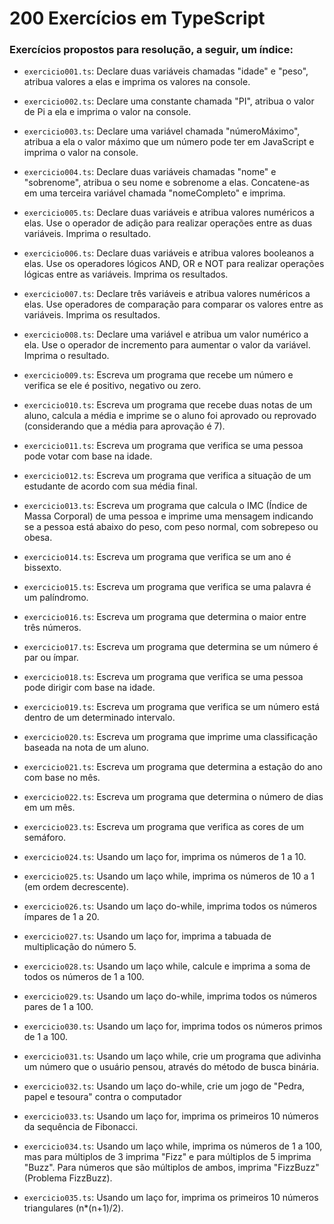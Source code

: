 # 200 Exercícios em TypeScript
### Exercícios propostos para resolução, a seguir, um índice:

- `exercicio001.ts`: Declare duas variáveis chamadas "idade" e "peso", atribua valores a elas e imprima os valores na console.

- `exercicio002.ts`: Declare uma constante chamada "PI", atribua o valor de Pi a ela e imprima o valor na console.

- `exercicio003.ts`: Declare uma variável chamada "númeroMáximo", atribua a ela o valor máximo que um número pode ter em JavaScript e imprima o valor na console.

- `exercicio004.ts`: Declare duas variáveis chamadas "nome" e "sobrenome", atribua o seu nome e sobrenome a elas. Concatene-as em uma terceira variável chamada "nomeCompleto" e imprima.

- `exercicio005.ts`: Declare duas variáveis e atribua valores numéricos a elas. Use o operador de adição para realizar operações entre as duas variáveis. Imprima o resultado.

- `exercicio006.ts`: Declare duas variáveis e atribua valores booleanos a elas. Use os operadores lógicos AND, OR e NOT para realizar operações lógicas entre as variáveis. Imprima os resultados.

- `exercicio007.ts`: Declare três variáveis e atribua valores numéricos a elas. Use operadores de comparação para comparar os valores entre as variáveis. Imprima os resultados.

- `exercicio008.ts`: Declare uma variável e atribua um valor numérico a ela. Use o operador de incremento para aumentar o valor da variável. Imprima o resultado.

- `exercicio009.ts`: Escreva um programa que recebe um número e verifica se ele é positivo, negativo ou zero.

- `exercicio010.ts`: Escreva um programa que recebe duas notas de um aluno, calcula a média e imprime se o aluno foi aprovado ou reprovado (considerando que a média para aprovação é 7).

- `exercicio011.ts`: Escreva um programa que verifica se uma pessoa pode votar com base na idade.

- `exercicio012.ts`: Escreva um programa que verifica a situação de um estudante de acordo com sua média final.

- `exercicio013.ts`: Escreva um programa que calcula o IMC (Índice de Massa Corporal) de uma pessoa e imprime uma mensagem indicando se a pessoa está abaixo do peso, com peso normal, com sobrepeso ou obesa.

- `exercicio014.ts`: Escreva um programa que verifica se um ano é bissexto.

- `exercicio015.ts`: Escreva um programa que verifica se uma palavra é um palíndromo.

- `exercicio016.ts`: Escreva um programa que determina o maior entre três números.

- `exercicio017.ts`: Escreva um programa que determina se um número é par ou ímpar.

- `exercicio018.ts`: Escreva um programa que verifica se uma pessoa pode dirigir com base na idade.

- `exercicio019.ts`: Escreva um programa que verifica se um número está dentro de um determinado intervalo.

- `exercicio020.ts`: Escreva um programa que imprime uma classificação baseada na nota de um aluno.

- `exercicio021.ts`: Escreva um programa que determina a estação do ano com base no mês.

- `exercicio022.ts`: Escreva um programa que determina o número de dias em um mês.

- `exercicio023.ts`: Escreva um programa que verifica as cores de um semáforo.

- `exercicio024.ts`: Usando um laço for, imprima os números de 1 a 10.

- `exercicio025.ts`: Usando um laço while, imprima os números de 10 a 1 (em ordem decrescente).

- `exercicio026.ts`: Usando um laço do-while, imprima todos os números ímpares de 1 a 20.

- `exercicio027.ts`: Usando um laço for, imprima a tabuada de multiplicação do número 5.

- `exercicio028.ts`: Usando um laço while, calcule e imprima a soma de todos os números de 1 a 100.

- `exercicio029.ts`: Usando um laço do-while, imprima todos os números pares de 1 a 100.

- `exercicio030.ts`: Usando um laço for, imprima todos os números primos de 1 a 100.

- `exercicio031.ts`: Usando um laço while, crie um programa que adivinha um número que o usuário pensou, através do método de busca binária.

- `exercicio032.ts`: Usando  um laço do-while, crie um jogo de "Pedra, papel e tesoura" contra o computador

- `exercicio033.ts`: Usando um laço for, imprima os primeiros 10 números da sequência de Fibonacci.

- `exercicio034.ts`: Usando um laço while, imprima os números de 1 a 100, mas para múltiplos de 3 imprima "Fizz" e para múltiplos de 5 imprima "Buzz". Para números que são múltiplos de ambos, imprima "FizzBuzz" (Problema FizzBuzz).

- `exercicio035.ts`: Usando um laço for, imprima os primeiros 10 números triangulares (n*(n+1)/2).
